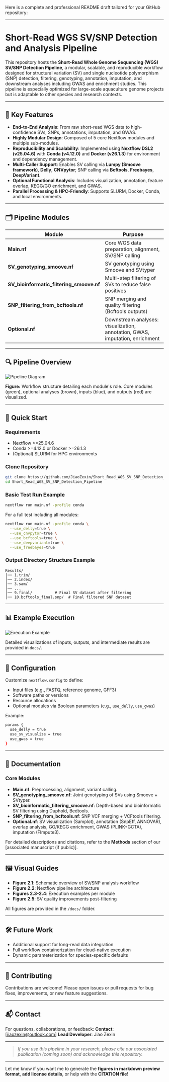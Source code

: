 Here is a complete and professional README draft tailored for your GitHub repository:

---

# Short-Read WGS SV/SNP Detection and Analysis Pipeline

This repository hosts the **Short-Read Whole Genome Sequencing (WGS) SV/SNP Detection Pipeline**, a modular, scalable, and reproducible workflow designed for structural variation (SV) and single nucleotide polymorphism (SNP) detection, filtering, genotyping, annotation, imputation, and downstream analyses including GWAS and enrichment studies. This pipeline is especially optimized for large-scale aquaculture genome projects but is adaptable to other species and research contexts.


---

## 📌 Key Features

* **End-to-End Analysis**: From raw short-read WGS data to high-confidence SVs, SNPs, annotations, imputation, and GWAS.
* **Highly Modular Design**: Composed of 5 core Nextflow modules and multiple sub-modules.
* **Reproducibility and Scalability**: Implemented using **Nextflow DSL2 (v25.04.6)** with **Conda (v4.12.0)** and **Docker (v26.1.3)** for environment and dependency management.
* **Multi-Caller Support**: Enables SV calling via **Lumpy (Smoove framework)**, **Delly**, **CNVpytor**; SNP calling via **Bcftools**, **Freebayes**, **DeepVariant**.
* **Optional Functional Analysis**: Includes visualization, annotation, feature overlap, KEGG/GO enrichment, and GWAS.
* **Parallel Processing & HPC-Friendly**: Supports SLURM, Docker, Conda, and local environments.

---

## 🗂 Pipeline Modules

| Module                                      | Purpose                                                                      |
| ------------------------------------------- | ---------------------------------------------------------------------------- |
| **Main.nf**                                 | Core WGS data preparation, alignment, SV/SNP calling                         |
| **SV\_genotyping\_smoove.nf**               | SV genotyping using Smoove and SVtyper                                       |
| **SV\_bioinformatic\_filtering\_smoove.nf** | Multi-step filtering of SVs to reduce false positives                        |
| **SNP\_filtering\_from\_bcftools.nf**       | SNP merging and quality filtering (Bcftools outputs)                         |
| **Optional.nf**                             | Downstream analyses: visualization, annotation, GWAS, imputation, enrichment |

---

## 🔍 Pipeline Overview

![Pipeline Diagram](./docs/figure2.2.png)

**Figure:** Workflow structure detailing each module's role. Core modules (green), optional analyses (brown), inputs (blue), and outputs (red) are visualized.

---

## 🚀 Quick Start

### Requirements

* Nextflow >=25.04.6
* Conda >=4.12.0 or Docker >=26.1.3
* (Optional) SLURM for HPC environments

### Clone Repository

```bash
git clone https://github.com/JiaoZexin/Short_Read_WGS_SV_SNP_Detection_Pipeline.git
cd Short_Read_WGS_SV_SNP_Detection_Pipeline
```

### Basic Test Run Example

```bash
nextflow run main.nf -profile conda 
```

For a full test including all modules:

```bash
nextflow run main.nf -profile conda \
  --use_delly=true \
  --use_cnvpytor=true \
  --use_bcftools=true \
  --use_deepvariant=true \
  --use_freebayes=true
```

### Output Directory Structure Example

```
Results/
│── 1.trim/
│── 2.index/
│── 3.sam/
│── ...
│── 9.final/          # Final SV dataset after filtering
│── 10.bcftools_final.snp/  # Final filtered SNP dataset
```

---

## 📊 Example Execution

![Execution Example](./docs/figure2.3.png)

Detailed visualizations of inputs, outputs, and intermediate results are provided in `docs/`.

---

## 🔧 Configuration

Customize `nextflow.config` to define:

* Input files (e.g., FASTQ, reference genome, GFF3)
* Software paths or versions
* Resource allocations
* Optional modules via Boolean parameters (e.g., `use_delly`, `use_gwas`)

Example:

```bash
params {
  use_delly = true
  use_sv_visualize = true
  use_gwas = true
}
```

---

## 📖 Documentation

### Core Modules

* **Main.nf**: Preprocessing, alignment, variant calling.
* **SV\_genotyping\_smoove.nf**: Joint genotyping of SVs using Smoove + SVtyper.
* **SV\_bioinformatic\_filtering\_smoove.nf**: Depth-based and bioinformatic SV filtering using Duphold, Bedtools.
* **SNP\_filtering\_from\_bcftools.nf**: SNP VCF merging + VCFtools filtering.
* **Optional.nf**: SV visualization (Samplot), annotation (SnpEff, ANNOVAR), overlap analysis, GO/KEGG enrichment, GWAS (PLINK+GCTA), imputation (FImpute3).

For detailed descriptions and citations, refer to the **Methods** section of our \[associated manuscript (if public)].

---

## 🖼 Visual Guides

* **Figure 2.1**: Schematic overview of SV/SNP analysis workflow
* **Figure 2.2**: Nextflow pipeline architecture
* **Figures 2.3-2.4**: Execution examples per module
* **Figure 2.5**: SV quality improvements post-filtering

All figures are provided in the `/docs/` folder.


---

## 🛠 Future Work

* Additional support for long-read data integration
* Full workflow containerization for cloud-native execution
* Dynamic parameterization for species-specific defaults

---

## 🤝 Contributing

Contributions are welcome! Please open issues or pull requests for bug fixes, improvements, or new feature suggestions.

---

## 📬 Contact

For questions, collaborations, or feedback:
**Contact**: \[[jiaozexin@outlook.com](mailto:jiaozexin@outlook.com)]
**Lead Developer**: Jiao Zexin

---

> *If you use this pipeline in your research, please cite our associated publication (coming soon) and acknowledge this repository.*

---

Let me know if you want me to generate the **figures in markdown preview format**, **add license details**, or help with the **CITATION file**!
